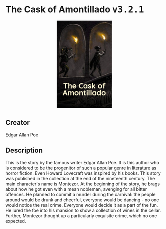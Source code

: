 
# The Cask of Amontillado <kbd>v3.2.1</kbd>

<center>
  <img src="./cover-1024.jpg"/>
</center>

## Creator
Edgar Allan Poe

## Description
This is the story by the famous writer Edgar Allan Poe. It is this author who is considered to be the progenitor of such a popular genre in literature as horror fiction. Even Howard Lovecraft was inspired by his books. This story was published in the collection at the end of the nineteenth century. The main character's name is Montezor. At the beginning of the story, he brags about how he got even with a mean nobleman, avenging for all bitter offences. He planned to commit a murder during the carnival: the people around would be drunk and cheerful, everyone would be dancing - no one would notice the real crime. Everyone would decide it as a part of the fun. He lured the foe into his mansion to show a collection of wines in the cellar. Further, Montezor thought up a particularly exquisite crime, which no one expected.
